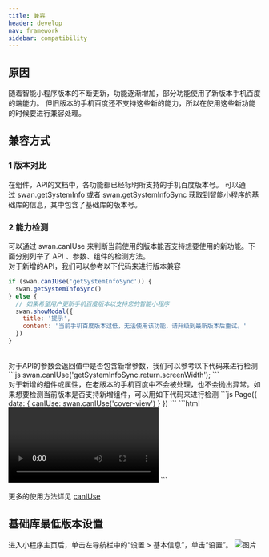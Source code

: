 ```yaml
---
title: 兼容
header: develop
nav: framework
sidebar: compatibility
---
```


原因
-----
随着智能小程序版本的不断更新，功能逐渐增加，部分功能使用了新版本手机百度的端能力。
但旧版本的手机百度还不支持这些新的能力，所以在使用这些新功能的时候要进行兼容处理。


兼容方式
-----

### 1 版本对比

在组件，API的文档中，各功能都已经标明所支持的手机百度版本号。
可以通过 swan.getSystemInfo 或者 swan.getSystemInfoSync 获取到智能小程序的基础库的信息，其中包含了基础库的版本号。
<br>

### 2 能力检测
可以通过 swan.canIUse 来判断当前使用的版本能否支持想要使用的新功能。下面分别列举了 API 、参数、组件的检测方法。
<br>
对于新增的API，我们可以参考以下代码来进行版本兼容
```js
if (swan.canIUse('getSystemInfoSync')) {
  swan.getSystemInfoSync()
} else {
  // 如果希望用户更新手机百度版本以支持您的智能小程序
  swan.showModal({
    title: '提示',
    content: '当前手机百度版本过低，无法使用该功能，请升级到最新版本后重试。'
  })
}

```
<br>
对于API的参数会返回值中是否包含新增参数，我们可以参考以下代码来进行检测
```js
swan.canIUse('getSystemInfoSync.return.screenWidth');
```
<br>
对于新增的组件或属性，在老版本的手机百度中不会被处理，也不会抛出异常。如果想要检测当前版本是否支持新增组件，可以用如下代码来进行检测
```js
Page({
  data: {
    canIUse: swan.canIUse('cover-view')
  }
})
```
```html
<video controls="{{!canIUse}}">
  <cover-view swan:if="{{canIUse}}">play</cover-view>
</video>
```

更多的使用方法详见 [canIUse](https://smartprogram.baidu.com/docs/develop/api/device/#canIUse)

## 基础库最低版本设置
进入小程序主页后，单击左导航栏中的“设置 > 基本信息”，单击“设置”。
 ![图片](../../../img/framwork/framwork-02.png)
